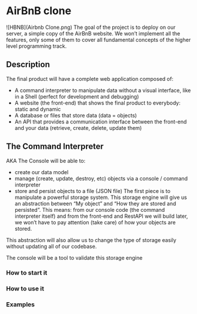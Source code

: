 # AirBnB clone
![HBNB](Airbnb Clone.png)
The goal of the project is to deploy on our server, a simple copy of the AirBnB website.
We won’t implement all the features, only some of them to cover all fundamental concepts of the higher level programming track.

## Description
The final product will have a complete web application composed of:
* A command interpreter to manipulate data without a visual interface, like in a Shell (perfect for development and debugging)
* A website (the front-end) that shows the final product to everybody: static and dynamic
* A database or files that store data (data = objects)
* An API that provides a communication interface between the front-end and your data (retrieve, create, delete, update them)

## The Command Interpreter 
AKA The Console will be able to:
* create our data model
* manage (create, update, destroy, etc) objects via a console / command interpreter
* store and persist objects to a file (JSON file)
The first piece is to manipulate a powerful storage system. This storage engine will give us an abstraction between “My object” and “How they are stored and persisted”. This means: from our console code (the command interpreter itself) and from the front-end and RestAPI we will build later, we won’t have to pay attention (take care) of how your objects are stored.

This abstraction will also allow us to change the type of storage easily without updating all of our codebase.

The console will be a tool to validate this storage engine

### How to start it 

### How to use it 

### Examples
